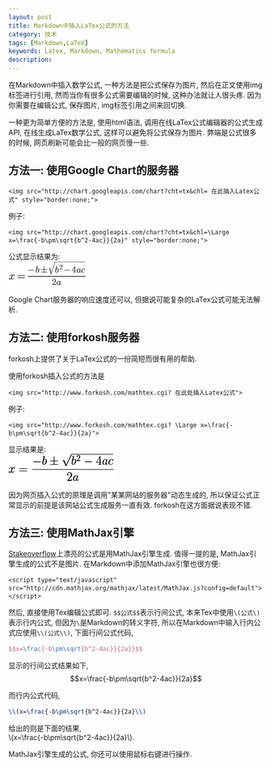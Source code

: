 ```yaml
---
layout: post
title: Markdown中插入LaTex公式的方法
category: 技术
tags: [Markdown,LaTeX]
keywords: Latex, Markdown, Mathematics formula
description: 
---
```


在Markdown中插入数学公式, 一种方法是把公式保存为图片, 然后在正文使用img标签进行引用, 然而当你有很多公式需要编辑的时候, 这种办法就让人很头疼. 因为你需要在编辑公式, 保存图片, img标签引用之间来回切换.  

一种更为简单方便的方法是, 使用html语法, 调用在线LaTex公式编辑器的公式生成API, 在线生成LaTex数学公式, 这样可以避免将公式保存为图片. 弊端是公式很多的时候, 网页刷新可能会比一般的网页慢一些.  


## 方法一: 使用Google Chart的服务器  


```
<img src="http://chart.googleapis.com/chart?cht=tx&chl= 在此插入Latex公式" style="border:none;">
```   

例子:  

```
<img src="http://chart.googleapis.com/chart?cht=tx&chl=\Large x=\frac{-b\pm\sqrt{b^2-4ac}}{2a}" style="border:none;">  
```  

公式显示结果为:  
![google-chart-formula](/public/img/tech/latex/markdown-insert-formula-example-google-chart.png)  

Google Chart服务器的响应速度还可以, 但据说可能复杂的LaTex公式可能无法解析.  


## 方法二: 使用forkosh服务器  

forkosh上提供了关于LaTex公式的一份简短而很有用的帮助.  

使用forkosh插入公式的方法是  

```
<img src="http://www.forkosh.com/mathtex.cgi? 在此处插入Latex公式">
```  

例子:  

```
<img src="http://www.forkosh.com/mathtex.cgi? \Large x=\frac{-b\pm\sqrt{b^2-4ac}}{2a}">
```  

显示结果是:  
![forkosh-formula](/public/img/tech/latex/markdown-insert-formula-example-forkosh.png)  

因为网页插入公式的原理是调用"某某网站的服务器"动态生成的, 所以保证公式正常显示的前提是该网站公式生成服务一直有效. forkosh在这方面据说表现不错.  


## 方法三: 使用MathJax引擎 

<script type="text/javascript" src="http://cdn.mathjax.org/mathjax/latest/MathJax.js?config=default"></script> 

[Stakeoverflow](http://stackoverflow.com/)上漂亮的公式是用MathJax引擎生成. 值得一提的是, MathJax引擎生成的公式不是图片. 在Markdown中添加MathJax引擎也很方便:  

```
<script type="text/javascript" src="http://cdn.mathjax.org/mathjax/latest/MathJax.js?config=default"></script>
```  
然后, 直接使用Tex编辑公式即可. `$$公式$$`表示行间公式, 本来Tex中使用`\(公式\)`表示行内公式, 但因为`\`是Markdown的转义字符, 所以在Markdown中输入行内公式应使用`\\(公式\\)`, 下面行间公式代码,

```tex
$$x=\frac{-b\pm\sqrt{b^2-4ac}}{2a}}$$
```  
显示的行间公式结果如下,  
$$x=\frac{-b\pm\sqrt{b^2-4ac}}{2a}$$  

而行内公式代码,

```tex
\\(x=\frac{-b\pm\sqrt{b^2-4ac}}{2a}\\)
```  
给出的则是下面的结果,  
\\(x=\frac{-b\pm\sqrt{b^2-4ac}}{2a}\\).  

MathJax引擎生成的公式, 你还可以使用鼠标右键进行操作. 
